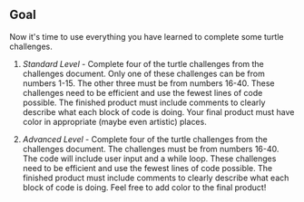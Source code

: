 
## Goal

Now it's time to use everything you have learned to complete some turtle challenges.

1. *Standard Level* - Complete four of the turtle challenges from the challenges document.  Only one of these challenges can be from numbers 1-15.  The other three must be from numbers 16-40. These challenges need to be efficient and use the fewest lines of code possible.  The finished product must include comments to clearly describe what each block of code is doing. Your final product must have color in appropriate (maybe even artistic) places.

2. *Advanced Level* - Complete four of the turtle challenges from the challenges document.  The challenges must be from numbers 16-40.  The code will include user input and a while loop.  These challenges need to be efficient and use the fewest lines of code possible.  The finished product must include comments to clearly describe what each block of code is doing. Feel free to add color to the final product!

